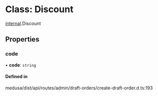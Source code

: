 # Class: Discount

[internal](../modules/internal-8.md).Discount

## Properties

### code

• **code**: `string`

#### Defined in


medusa/dist/api/routes/admin/draft-orders/create-draft-order.d.ts:193
